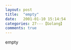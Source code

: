 ```yaml
---
layout: post
title:  "empty"
date:   2001-01-10 15:14:54
categories: 27---【Golang】
comments: true
---
```

empty
